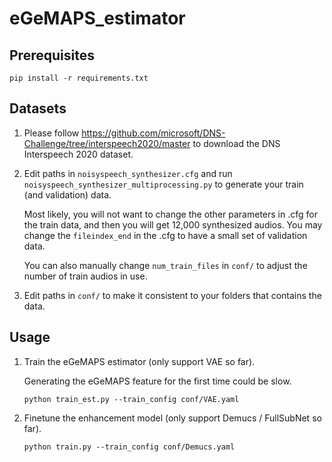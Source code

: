 # eGeMAPS_estimator

## Prerequisites
```
pip install -r requirements.txt
```

## Datasets
1. Please follow https://github.com/microsoft/DNS-Challenge/tree/interspeech2020/master to download the DNS Interspeech 2020 dataset.

2. Edit paths in `noisyspeech_synthesizer.cfg` and run `noisyspeech_synthesizer_multiprocessing.py` to generate your train (and validation) data.

    Most likely, you will not want to change the other parameters in .cfg for the train data, and then you will get 12,000 synthesized audios. You may change the `fileindex_end` in the .cfg to have a small set of validation data. 

    You can also manually change `num_train_files` in `conf/` to adjust the number of train audios in use.

3. Edit paths in `conf/` to make it consistent to your folders that contains the data.



## Usage
1. Train the eGeMAPS estimator (only support VAE so far).

    Generating the eGeMAPS feature for the first time could be slow.
    ```
    python train_est.py --train_config conf/VAE.yaml 
    ```

2. Finetune the enhancement model (only support Demucs / FullSubNet so far).
    ```
    python train.py --train_config conf/Demucs.yaml
    ```
